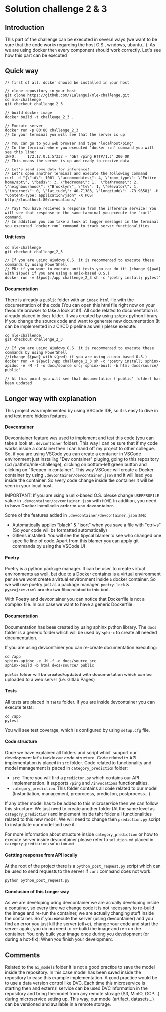 # Solution challenge 2 & 3

## Introduction

This part of the challenge can be executed in several ways (we want to be sure that the code works regarding the host O.S., windows, ubuntu...). As we are using docker then every component should work correctly. Let's see how this part can be executed

## Quick way

```
// first of all, docker should be installed in your host

// clone repository in your host
git clone https://github.com/YLalangui/mle-challenge.git
cd mle-challenge
git checkout challenge_2_3

// build docker image
docker build -t challenge_2_3 .

// Execute server
docker run -p 80:80 challenge_2_3
// In your terminal you will see that the server is up

// You can go to you web browser and type 'localhost/ping'
// In the terminal where you executed 'docker run' command you will see this line:
INFO:     172.17.0.1:57332 - "GET /ping HTTP/1.1" 200 OK
// This means the server is up and ready to receive data

// Let's send some data for inference!
// Let's open another terminal and execute the following command
curl -d "{\"id\": 1001, \"accommodates\": 4, \"room_type\": \"Entire home/apt\", \"beds\": 2, \"bedrooms\": 1,  \"bathrooms\": 2, \"neighbourhood\": \"Brooklyn\", \"tv\": 1, \"elevator\": 1, \"internet\": 0, \"latitude\": 40.71383, \"longitude\": -73.9658}" -H "Content-Type: application/json" -X POST http://localhost:80/invocations/

// Yay! You have recieved a response from the inference service! You will see that response in the same tarminal you execute the `curl` command.
// In addition you can take a look at logger messages in the terminal you executed `docker run` command to track server functionalities
```

#### Unit tests

```
cd mle-challenge
git checkout challenge_2_3

// If you are using Windows O.S. it is recommended to execute these commands by using PowerShell
// PD: if you want to execute unit tests you can do it! (change ${pwd} with $(pwd) if you are using a unix-based O.S.)
docker run -v ${pwd}:/app challenge_2_3 sh -c "poetry install; pytest"
```

#### Documentation

There is already a `public` folder with an `index.html` file with the documentation of the code (You can open this html file right now on your favourite browser to take a look at it!). All code related to documentation is already placed in `docs` folder. It was created by using `sphinx` python library. If you change the source code and want to generate new documentation (It can be implemented in a CI/CD pipeline as well) please execute:

```
cd mle-challenge
git checkout challenge_2_3

// If you are using Windows O.S. it is recommended to execute these commands by using PowerShell
//(change ${pwd} with $(pwd) if you are using a unix-based O.S.)
docker run -v ${pwd}:/app challenge_2_3 sh -c "poetry install; sphinx-apidoc -e -M -f -o docs/source src; sphinx-build -b html docs/source/ public"

// At this point you will see that documentation ('public' folder) has been updated
```

## Longer way with explanation

This project was implemented by using VSCode IDE, so it is easy to dive in and test more hidden features.

#### Devcontainer

Devcontainer feature was used to implement and test this code (you can take a look at `.devcontainer` folder). This way I can be sure that if my code works inside a container then I can hand off my project to other collegue. So, if you are using VSCode you can create a container in VSCode environment just installing "Dev container" pluging, going to this repository (cd /path/to/mle-challenge), clicking on bottom-left green button and clicking on "Reopen in container". This way VSCode will create a Docker container by using `.devcontainer/devcontainer.json` and it will lead you inside the container. So every code change inside the container it will be seen in your local host.

IMPORTANT: If you are using a unix-based O.S. please change `USERPROFILE` value in `.devcontainer/devcontainer.json` with `HOME`. In addition, you need to have Docker installed in order to use devcontainer.

Some of the features added in `.devcontainer/devcontainer.json` are:

- Automatically applies "black" & "isort" when you save a file with "ctrl+s" (So your code will be formatted automatically)
- Gitlens installed: You will see the tipycal blamer to see who changed one specific line of code. Apart from this blamer you can apply git commands by using the VSCode UI

#### Poetry

Poetry is a python package manager. It can be used to create virtual environments as well, but due to a Docker container is a virtual environment per se we wont create a virtual environment inside a docker container. So we will use poetry just as a package manager. `poetry.lock` & `pyproject.toml` are the two files related to this tool.

With Poetry and devcontainer you can notice that Dockerfile is not a complex file. In our case we want to have a generic Dockerfile.

#### Documentation

Documentation has been created by using sphinx python library. The `docs` folder is a generic folder which will be used by `sphinx` to create all needed documentation.

If you are using devcontainer you can re-create documentation executing:
```
cd /app
sphinx-apidoc -e -M -f -o docs/source src
sphinx-build -b html docs/source/ public
```

`public` folder will be created/updated with documentation which can be uploaded to a web server (i.e. Gitlab Pages)

#### Tests

All tests are placed in `tests` folder. If you are inside devcontainer you can execute tests:
```
cd /app
pytest
```
You will see test coverage, which is configured by using `setup.cfg` file.

#### Code structure
Once we have explained all folders and script which support our development let's tackle our code structure. Code related to API implementation is placed in `src` folder. Code related to functionality and model management is placed in `category_prediction` folder:

- `src`: There you will find a `predictor.py` which contains our API implementation. It supports `/ping` and `/invocations` functionalities.
- `category_prediction`: This folder contains all code related to our model (Instantiation, management, preprocess, prediction, postprocess...).

If any other model has to be added to this microservice then we can follow this structure: We just need to create another folder (At the same level as `category_prediction`) and implement inside taht folder all functionalities related to this new model. We will need to change then `prediction.py` script to instantiate our model and use it.

For more information about structure inside `category_prediction` or how to execute server inside devcontainer please refer to `solution.md` placed in `category_prediction/solution.md`

#### Gettting response from API locally
At the root of the project there is a `python_post_request.py` script which can be used to send requests to the server if `curl` command does not work.
```
python python_post_request.py
```

#### Conclusion of this Longer way
As we are developing using devcontainer we are actually developing inside a container, so every time we change code it is not necessary to re-build the image and re-run the container, we are actually changing stuff inside the container. So if you execute the server (using devcontainer) and you find an error you just kill the server (ctl+c), change your code and start the server again, you do not need to re-build the image and re-run the container. You only build your image once during you development (or during a hot-fix): When you finish your development.

## Comments

Related to the `ai_models` folder it is not a good practice to save the model inside the repository. In this case model has been saved inside the repository to ease this example implementation. A good practice would be to use a data version control like DVC. Each time this microservice is starting then and external service can be used DVC information in the repository and bring the model from any remote storage (S3, MinIO, GCP...) during microservice setting up. This way, our model (artifact, datasets...) can be versioned and available in a remote storage.
